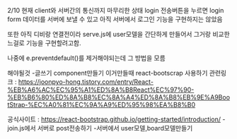 2/10
현재 client와 서버간의 통신까지 마무리한 상태
login 전송버튼을 누르면 login form 데이터를 서버에 보낼 수 있고
아직 서버에서 로그인 기능을 구현하지는 않았음

또한 아직 디비랑 연결전이라 serve.js에 user모델을 간단하게 만들어서 그거랑 비교한느걸로 기능을 구현할려고함.

나중에 e.preventdefault()를 제거해야되는데 그 방법을 모름

해야될것 -글쓰기 component만들기
이거만들때 react-bootscrap 사용하기
관련링크 : https://joonpyo-hong.tistory.com/entry/React-%EB%A6%AC%EC%95%A1%ED%8A%B8React%EC%97%90-%EB%B6%80%ED%8A%B8%EC%8A%A4%ED%8A%B8%EB%9E%A9BootStrap-%EC%A0%81%EC%9A%A9%ED%95%98%EA%B8%B0

공식사이트 : https://react-bootstrap.github.io/getting-started/introduction/
-join.js에서 서버로 post전송하기 -서버에서 user모델,board모델만들기
